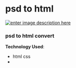 # psd to html
[![enter image description here](https://i.ibb.co/c3dgxnk/screencapture-omar4321-github-io-psd-to-html-2021-11-26-00-06-30.png)](https://omar4321.github.io/psd-to-html/)

###  psd to html convert 



**Technology Used**: 

 - html css 
 -   

